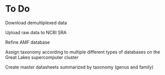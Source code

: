 # To Do

Download demultiplexed data

Upload raw data to NCBI SRA

Refine AMF database

Assign taxonomy according to multiple different types of databases on the Great Lakes supercomputer cluster

Create master datasheets summarized by taxonomy (genus and family)

